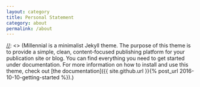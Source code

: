```yaml
---
layout: category
title: Personal Statement
category: about
permalink: /about
---
```



[//]: <> (I am a dog.)



[//]: <> (Millennial is a minimalist Jekyll theme. The purpose of this theme is to provide a simple, clean, content-focused publishing platform for your publication site or blog. You can find everything you need to get started under documentation. For more information on how to install and use this theme, check out [the documentation]({{ site.github.url }}{% post_url 2016-10-10-getting-started %}).)
